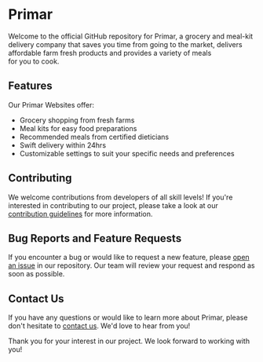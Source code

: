 # Primar 

Welcome to the official GitHub repository for Primar, a grocery and meal-kit delivery company that saves you time from going to the market, delivers affordable farm fresh products and provides a variety of meals for you to cook.

## Features

Our Primar Websites offer:

- Grocery shopping from fresh farms
- Meal kits for easy food preparations
- Recommended meals from certified dieticians
- Swift delivery within 24hrs
- Customizable settings to suit your specific needs and preferences

## Contributing

We welcome contributions from developers of all skill levels! If you're interested in contributing to our project, please take a look at our [contribution guidelines](CONTRIBUTING.md) for more information.

## Bug Reports and Feature Requests

If you encounter a bug or would like to request a new feature, please [open an issue](https://github.com/PrimarApp/issues) in our repository. Our team will review your request and respond as soon as possible.

## Contact Us

If you have any questions or would like to learn more about Primar, please don't hesitate to [contact us](https://paperwallet.tech/contact). We'd love to hear from you!

Thank you for your interest in our project. We look forward to working with you!
